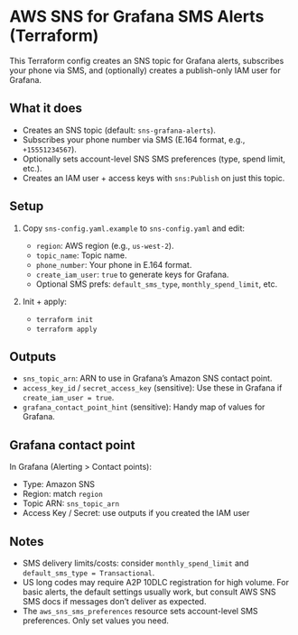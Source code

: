 # AWS SNS for Grafana SMS Alerts (Terraform)

This Terraform config creates an SNS topic for Grafana alerts, subscribes your phone via SMS, and (optionally) creates a publish-only IAM user for Grafana.

## What it does
- Creates an SNS topic (default: `sns-grafana-alerts`).
- Subscribes your phone number via SMS (E.164 format, e.g., `+15551234567`).
- Optionally sets account-level SNS SMS preferences (type, spend limit, etc.).
- Creates an IAM user + access keys with `sns:Publish` on just this topic.

## Setup
1. Copy `sns-config.yaml.example` to `sns-config.yaml` and edit:
   - `region`: AWS region (e.g., `us-west-2`).
   - `topic_name`: Topic name.
   - `phone_number`: Your phone in E.164 format.
   - `create_iam_user`: `true` to generate keys for Grafana.
   - Optional SMS prefs: `default_sms_type`, `monthly_spend_limit`, etc.

2. Init + apply:
   - `terraform init`
   - `terraform apply`

## Outputs
- `sns_topic_arn`: ARN to use in Grafana’s Amazon SNS contact point.
- `access_key_id` / `secret_access_key` (sensitive): Use these in Grafana if `create_iam_user = true`.
- `grafana_contact_point_hint` (sensitive): Handy map of values for Grafana.

## Grafana contact point
In Grafana (Alerting > Contact points):
- Type: Amazon SNS
- Region: match `region`
- Topic ARN: `sns_topic_arn`
- Access Key / Secret: use outputs if you created the IAM user

## Notes
- SMS delivery limits/costs: consider `monthly_spend_limit` and `default_sms_type = Transactional`.
- US long codes may require A2P 10DLC registration for high volume. For basic alerts, the default settings usually work, but consult AWS SNS SMS docs if messages don’t deliver as expected.
- The `aws_sns_sms_preferences` resource sets account-level SMS preferences. Only set values you need.
